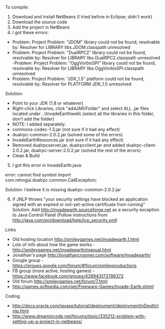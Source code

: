 To compile:

1. Download and install NetBeans (I tried before in Eclipse; didn't work)
2. Download the source code
3. Add the project in NetBeans
4. I got these errors:

- Problem: Project Problem: "JDOM" library could not be found, resolvable by: Resolver for LIBRARY libs.JDOM.classpath unresolved
- Problem: Project Problem: "DualRPC2" library could not be found, resolvable by: Resolver for LIBRARY libs.DualRPC2.classpath unresolved
-Problem: Project Problem: "OggVorbisSPI" library could not be found, resolvable by: Resolver for LIBRARY libs.OggVorbisSPI.classpath unresolved
- Problem: Project Problem: "JDK_1.5" platform could not be found, resolvable by: Resolver for PLATFORM JDK_1.5 unresolved

Solution:
- Point to your JDK (1.8 or whatever)
- Right-click Libraries, click "addJAR/Folder" and select ALL .jar files located under ..\InvadeEarth\web\ (select all the libraries in this folder, don't add the folder)
- NOTE: I added separately:
-   commons-codec-1.3.jar (not sure if it had any effect)
-   dualrpc-common-2.0.2.jar (solved some of the errors)
-   InvadeEarthResources.jar (not sure if it had any effect)
-   Removed dualrpcserver.jar, dualrpcclient.jar and added dualrpc-client-2.0.2.jar, dualrpc-server-2.0.2.jar (solved the rest of the errors)
- Clean & Build

5. I got this error in InvadeEarth.java:

error: cannot find symbol import com.retrogui.dualrpc.common.CallException;

Solution: I believe it is missing dualrpc-common-2.0.2.jar

6. If JNLP throws "your security settings have blocked an application signed with an expired or not-yet-active certificate from running"
Solution: Add http://invadeearth.sourceforge.net as a security exception to Java Control Panel (Follow instructions from http://java.com/en/download/help/jcp_security.xml)



Links
* Old hosting location http://smileygames.net/invadeearth.1.html
* Lots of info about how the game works - http://smileygames.net/invadeearth/manual.html
* Jonathan's page http://jonathancrosmer.com/software/invadeearth/
* Google group - https://groups.google.com/forum/#!forum/smileyproductions
* FB group (more active, hosting games) - https://www.facebook.com/groups/428943173786372
* Old forum http://smileygames.net/forum/7.html
* http://games.softpedia.com/get/Freeware-Games/Invade-Earth.shtml

Coding
* http://docs.oracle.com/javase/tutorial/deployment/deploymentInDepth/jnlp.html
* http://www.dreamincode.net/forums/topic/335212-problem-with-setting-up-a-project-in-netbeans/
